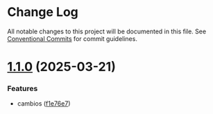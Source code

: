 # Change Log

All notable changes to this project will be documented in this file.
See [Conventional Commits](https://conventionalcommits.org) for commit guidelines.

# [1.1.0](https://github.com/JoanRojasMejia/design-system-demo/compare/@JoanRojasMejia/b2b-ui-tag@1.0.6...@JoanRojasMejia/b2b-ui-tag@1.1.0) (2025-03-21)


### Features

* cambios ([f1e76e7](https://github.com/JoanRojasMejia/design-system-demo/commit/f1e76e73a9134da113a6933e57675fd163d8226c))
